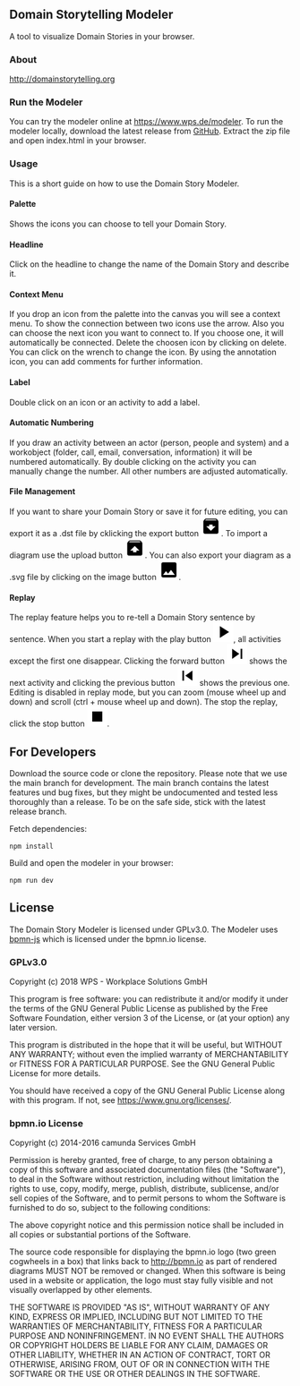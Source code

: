 ## Domain Storytelling Modeler
A tool to visualize Domain Stories in your browser.

### About 
http://domainstorytelling.org

### Run the Modeler
You can try the modeler online at https://www.wps.de/modeler.
To run the modeler locally, download the latest release from [GitHub](https://github.com/WPS/domain-story-modeler/releases).
Extract the zip file and open index.html in your browser.

### Usage
This is a short guide on how to use the Domain Story Modeler.

#### Palette
Shows the icons you can choose to tell your Domain Story.

#### Headline
Click on the headline to change the name of the Domain Story and describe it.

#### Context Menu
If you drop an icon from the palette into the canvas you will see a context menu. To show the connection between two icons use the arrow. Also you can choose the next icon you want to connect to. If you choose one, it will automatically be connected. Delete the choosen icon by clicking on delete. You can click on the wrench to change the icon. By using the annotation icon, you can add comments for further information.

#### Label 
Double click on an icon or an activity to add a label. 

#### Automatic Numbering
If you draw an activity between an actor (person, people and system) and a workobject (folder, call, email, conversation, information) it will be numbered automatically. By double clicking on the activity you can manually change the number. All other numbers are adjusted automatically.

#### File Management
If you want to share your Domain Story or save it for future editing, you can export it as a .dst file by cklicking the export button ![Export Button](/images/archive.png). 
To import a diagram use the upload button ![Upload Button](/images/unarchive.png).
You can also export your diagram as a .svg file by clicking on the image button ![SVG Button](/images/image.png).

#### Replay
The replay feature helps you to re-tell a Domain Story sentence by sentence. When you start a replay with the play button ![Play Button](/images/play.png), all activities except the first one disappear. Clicking the forward button ![Forward Button](/images/forward.png) shows the next activity and clicking the previous button ![Previous Button](/images/previous.png) shows the previous one. Editing is disabled in replay mode, but you can zoom (mouse wheel up and down) and scroll (ctrl + mouse wheel up and down). The stop the replay, click the stop button ![Stop Button](/images/stop.png). 

## For Developers
Download the source code or clone the repository.
Please note that we use the main branch for development. The main branch contains the latest features und bug fixes, but they might be undocumented and tested less thoroughly than a release. To be on the safe side, stick with the latest release branch.

Fetch dependencies:

```
npm install
```

Build and open the modeler in your browser:

```
npm run dev
```

## License
The Domain Story Modeler is licensed under GPLv3.0.
The Modeler uses  [bpmn-js](https://github.com/bpmn-io/bpmn-js) which is licensed under the bpmn.io license.

### GPLv3.0

Copyright (c) 2018 WPS - Workplace Solutions GmbH

This program is free software: you can redistribute it and/or modify
it under the terms of the GNU General Public License as published by
the Free Software Foundation, either version 3 of the License, or
(at your option) any later version.

This program is distributed in the hope that it will be useful,
but WITHOUT ANY WARRANTY; without even the implied warranty of
MERCHANTABILITY or FITNESS FOR A PARTICULAR PURPOSE.  See the
GNU General Public License for more details.

You should have received a copy of the GNU General Public License
along with this program.  If not, see <https://www.gnu.org/licenses/>.

### bpmn.io License

Copyright (c) 2014-2016 camunda Services GmbH

Permission is hereby granted, free of charge, to any person obtaining a copy of this software and associated documentation files (the "Software"), to deal in the Software without restriction, including without limitation the rights to use, copy, modify, merge, publish, distribute, sublicense, and/or sell copies of the Software, and to permit persons to whom the Software is furnished to do so, subject to the following conditions:

The above copyright notice and this permission notice shall be included in all copies or substantial portions of the Software.

The source code responsible for displaying the bpmn.io logo (two green cogwheels in a box) that links back to http://bpmn.io as part of rendered diagrams MUST NOT be removed or changed. When this software is being used in a website or application, the logo must stay fully visible and not visually overlapped by other elements.

THE SOFTWARE IS PROVIDED "AS IS", WITHOUT WARRANTY OF ANY KIND, EXPRESS OR IMPLIED, INCLUDING BUT NOT LIMITED TO THE WARRANTIES OF MERCHANTABILITY, FITNESS FOR A PARTICULAR PURPOSE AND NONINFRINGEMENT. IN NO EVENT SHALL THE AUTHORS OR COPYRIGHT HOLDERS BE LIABLE FOR ANY CLAIM, DAMAGES OR OTHER LIABILITY, WHETHER IN AN ACTION OF CONTRACT, TORT OR OTHERWISE, ARISING FROM, OUT OF OR IN CONNECTION WITH THE SOFTWARE OR THE USE OR OTHER DEALINGS IN THE SOFTWARE.
